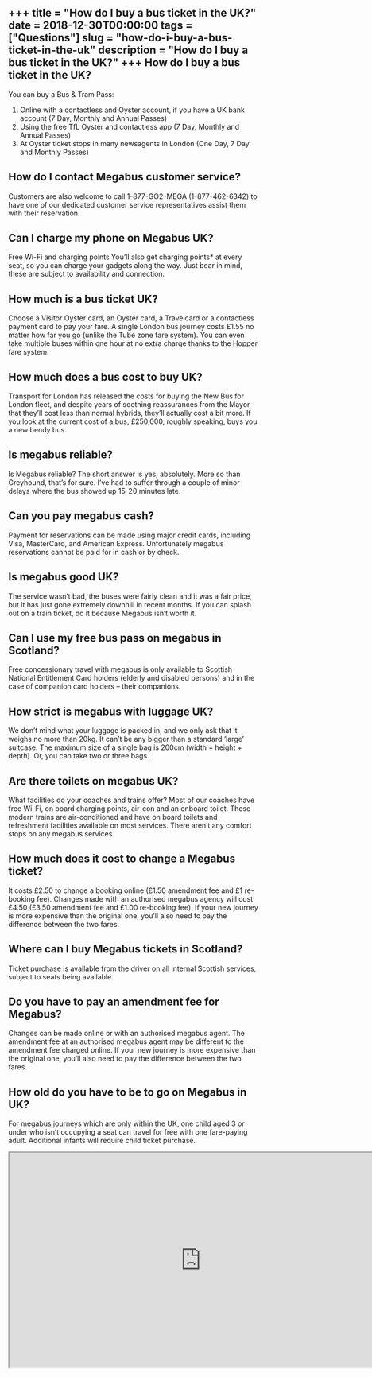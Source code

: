 +++
title = "How do I buy a bus ticket in the UK?"
date = 2018-12-30T00:00:00
tags = ["Questions"]
slug = "how-do-i-buy-a-bus-ticket-in-the-uk"
description = "How do I buy a bus ticket in the UK?"
+++
How do I buy a bus ticket in the UK?
------------------------------------

You can buy a Bus &amp; Tram Pass:

1. Online with a contactless and Oyster account, if you have a UK bank account (7 Day, Monthly and Annual Passes)
2. Using the free TfL Oyster and contactless app (7 Day, Monthly and Annual Passes)
3. At Oyster ticket stops in many newsagents in London (One Day, 7 Day and Monthly Passes)

How do I contact Megabus customer service?
------------------------------------------

Customers are also welcome to call 1-877-GO2-MEGA (1-877-462-6342) to have one of our dedicated customer service representatives assist them with their reservation.

Can I charge my phone on Megabus UK?
------------------------------------

Free Wi-Fi and charging points You’ll also get charging points\* at every seat, so you can charge your gadgets along the way. Just bear in mind, these are subject to availability and connection.

How much is a bus ticket UK?
----------------------------

Choose a Visitor Oyster card, an Oyster card, a Travelcard or a contactless payment card to pay your fare. A single London bus journey costs £1.55 no matter how far you go (unlike the Tube zone fare system). You can even take multiple buses within one hour at no extra charge thanks to the Hopper fare system.

How much does a bus cost to buy UK?
-----------------------------------

Transport for London has released the costs for buying the New Bus for London fleet, and despite years of soothing reassurances from the Mayor that they’ll cost less than normal hybrids, they’ll actually cost a bit more. If you look at the current cost of a bus, £250,000, roughly speaking, buys you a new bendy bus.

Is megabus reliable?
--------------------

Is Megabus reliable? The short answer is yes, absolutely. More so than Greyhound, that’s for sure. I’ve had to suffer through a couple of minor delays where the bus showed up 15-20 minutes late.

Can you pay megabus cash?
-------------------------

Payment for reservations can be made using major credit cards, including Visa, MasterCard, and American Express. Unfortunately megabus reservations cannot be paid for in cash or by check.

Is megabus good UK?
-------------------

The service wasn’t bad, the buses were fairly clean and it was a fair price, but it has just gone extremely downhill in recent months. If you can splash out on a train ticket, do it because Megabus isn’t worth it.

Can I use my free bus pass on megabus in Scotland?
--------------------------------------------------

Free concessionary travel with megabus is only available to Scottish National Entitlement Card holders (elderly and disabled persons) and in the case of companion card holders – their companions.

How strict is megabus with luggage UK?
--------------------------------------

We don’t mind what your luggage is packed in, and we only ask that it weighs no more than 20kg. It can’t be any bigger than a standard ‘large’ suitcase. The maximum size of a single bag is 200cm (width + height + depth). Or, you can take two or three bags.

Are there toilets on megabus UK?
--------------------------------

What facilities do your coaches and trains offer? Most of our coaches have free Wi-Fi, on board charging points, air-con and an onboard toilet. These modern trains are air-conditioned and have on board toilets and refreshment facilities available on most services. There aren’t any comfort stops on any megabus services.

How much does it cost to change a Megabus ticket?
-------------------------------------------------

It costs £2.50 to change a booking online (£1.50 amendment fee and £1 re-booking fee). Changes made with an authorised megabus agency will cost £4.50 (£3.50 amendment fee and £1.00 re-booking fee). If your new journey is more expensive than the original one, you’ll also need to pay the difference between the two fares.

Where can I buy Megabus tickets in Scotland?
--------------------------------------------

Ticket purchase is available from the driver on all internal Scottish services, subject to seats being available.

Do you have to pay an amendment fee for Megabus?
------------------------------------------------

Changes can be made online or with an authorised megabus agent. The amendment fee at an authorised megabus agent may be different to the amendment fee charged online. If your new journey is more expensive than the original one, you’ll also need to pay the difference between the two fares.

How old do you have to be to go on Megabus in UK?
-------------------------------------------------

For megabus journeys which are only within the UK, one child aged 3 or under who isn’t occupying a seat can travel for free with one fare-paying adult. Additional infants will require child ticket purchase.

<iframe allow="accelerometer; autoplay; clipboard-write; encrypted-media; gyroscope; picture-in-picture" allowfullscreen="" class="__youtube_prefs__  epyt-is-override  no-lazyload" data-no-lazy="1" data-origheight="433" data-origwidth="770" data-skipgform_ajax_framebjll="" height="433" id="_ytid_58475" loading="lazy" src="https://www.youtube.com/embed/49F3-YWPAv4?enablejsapi=1&autoplay=0&cc_load_policy=0&cc_lang_pref=&iv_load_policy=1&loop=0&modestbranding=0&rel=1&fs=1&playsinline=0&autohide=2&theme=dark&color=red&controls=1&" title="YouTube player" width="770"></iframe>